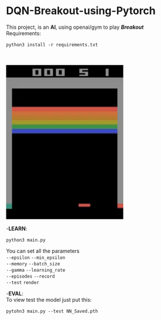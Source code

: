 # DQN-Breakout-using-Pytorch
This project, is an **AI**, using openai/gym to play ***Breakout*** <br />
Requirements:
```shell
python3 install -r requirements.txt
``` 
<br /> <br />
![alt text](/records/DQN_Breakout.gif)

-**LEARN**: <br />
  ```shell
  python3 main.py
  ```
  You can set all the parameters <br />
  `--epsilon` `--min_epsilon` <br />
  `--memory` `--batch_size` <br />
  `--gamma` `--learning_rate` <br />
  `--episodes` `--record` <br />
  `--test` `render` <br />
  
-**EVAL**: <br />
  To view test the model just put this: <br />
  ```shell
  pytohn3 main.py --test NN_Saved.pth
  ```
  <br />
